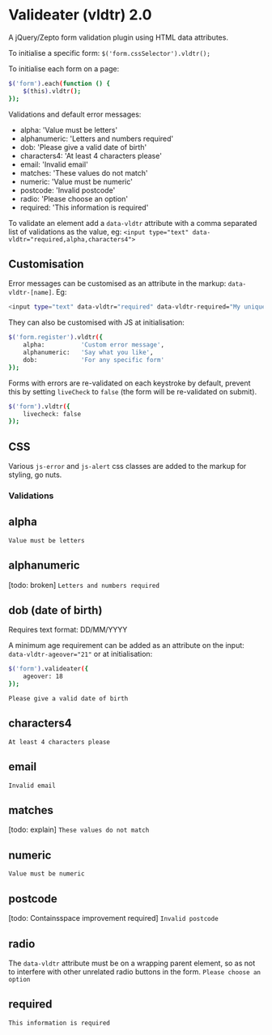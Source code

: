 # Valideater (vldtr) 2.0

A jQuery/Zepto form validation plugin using HTML data attributes.


To initialise a specific form: `$('form.cssSelector').vldtr();`

To initialise each form on a page:
```sh
$('form').each(function () {
	$(this).vldtr();
});
```

Validations and default error messages:

* alpha:		'Value must be letters'
* alphanumeric:	'Letters and numbers required'
* dob:			'Please give a valid date of birth'
* characters4:	'At least 4 characters please'
* email:		'Invalid email'
* matches:		'These values do not match'
* numeric:		'Value must be numeric'
* postcode:		'Invalid postcode'
* radio:		'Please choose an option'
* required:		'This information is required'


To validate an element add a `data-vldtr` attribute with a comma separated list of validations as the value, eg: `<input type="text" data-vldtr="required,alpha,characters4">`

Customisation
-------------

Error messages can be customised as an attribute in the markup: `data-vldtr-[name]`. Eg:
```sh
<input type="text" data-vldtr="required" data-vldtr-required="My unique error msg for the required validation check">
```

They can also be customised with JS at initialisation:

```sh
$('form.register').vldtr({
	alpha:			'Custom error message',
	alphanumeric:	'Say what you like',
	dob:			'For any specific form'
});
```

Forms with errors are re-validated on each keystroke by default, prevent this by setting `liveCheck` to `false` (the form will be re-validated on submit).

```sh
$('form').vldtr({
	livecheck: false
});
```


CSS
---

Various `js-error` and `js-alert` css classes are added to the markup for styling, go nuts.


### Validations

alpha
-----
`Value must be letters`


alphanumeric
------------
[todo: broken]
`Letters and numbers required`


dob (date of birth)
-------------------
Requires text format: DD/MM/YYYY

A minimum age requirement can be added as an attribute on the input: `data-vldtr-ageover="21"` or at initialisation:
```sh
$('form').valideater({
	ageover: 18
});
```
`Please give a valid date of birth`
		

characters4
-----------
`At least 4 characters please`


email
-----
`Invalid email`

matches
-------
[todo: explain]
`These values do not match`

numeric
-------
`Value must be numeric`

postcode
--------
[todo: Containsspace improvement required]
`Invalid postcode`

radio
-----
The `data-vldtr` attribute must be on a wrapping parent element, so as not to interfere with other unrelated radio buttons in the form.
`Please choose an option`

required
--------
`This information is required`





